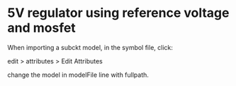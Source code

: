 
# 5V regulator using reference voltage and mosfet

When importing a subckt model, in the symbol file, click:

edit > attributes > Edit Attributes

change the model in modelFile line with fullpath.

